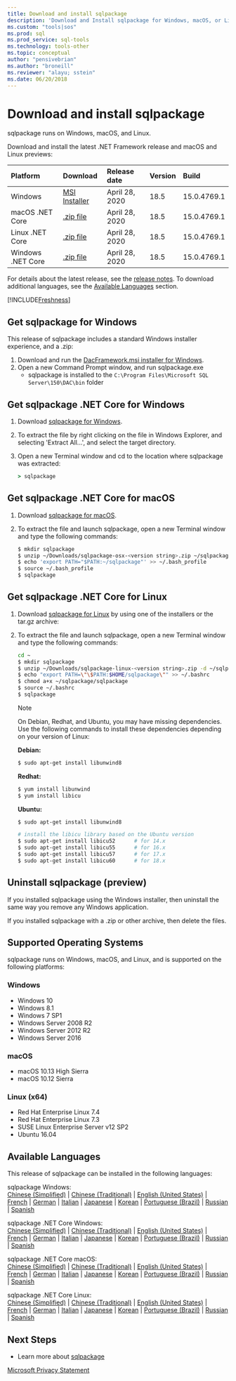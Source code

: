 ```yaml
---
title: Download and install sqlpackage
description: 'Download and Install sqlpackage for Windows, macOS, or Linux'
ms.custom: "tools|sos"
ms.prod: sql
ms.prod_service: sql-tools
ms.technology: tools-other
ms.topic: conceptual
author: "pensivebrian"
ms.author: "broneill"
ms.reviewer: "alayu; sstein"
ms.date: 06/20/2018
---
```


# Download and install sqlpackage

sqlpackage runs on Windows, macOS, and Linux.

Download and install the latest .NET Framework release and macOS and Linux previews:

|Platform|Download|Release date|Version|Build
|:---|:---|:---|:---|:---|
|Windows|[MSI Installer](https://go.microsoft.com/fwlink/?linkid=2128142)|April 28, 2020|18.5|15.0.4769.1|
|macOS .NET Core |[.zip file](https://go.microsoft.com/fwlink/?linkid=2128145)|April 28, 2020| 18.5|15.0.4769.1|
|Linux .NET Core |[.zip file](https://go.microsoft.com/fwlink/?linkid=2128144)|April 28, 2020| 18.5|15.0.4769.1|
|Windows .NET Core |[.zip file](https://go.microsoft.com/fwlink/?linkid=2128143)|April 28, 2020| 18.5|15.0.4769.1|

For details about the latest release, see the [release notes](release-notes-sqlpackage.md). To download additional languages, see the [Available Languages](#available-languages) section.

[!INCLUDE[Freshness](../includes/paragraph-content/fresh-note-steps-feedback.md)]

## Get sqlpackage for Windows

This release of sqlpackage includes a standard Windows installer experience, and a .zip: 

1. Download and run the [DacFramework.msi installer for Windows](https://go.microsoft.com/fwlink/?linkid=2128142).
2. Open a new Command Prompt window, and run sqlpackage.exe
    - sqlpackage is installed to the ```C:\Program Files\Microsoft SQL Server\150\DAC\bin``` folder

## Get sqlpackage .NET Core for Windows

1. Download [sqlpackage for Windows](https://go.microsoft.com/fwlink/?linkid=2128143).
2. To extract the file by right clicking on the file in Windows Explorer, and selecting 'Extract All...', and select the target directory.
3. Open a new Terminal window and cd to the location where sqlpackage was extracted:

   ```cmd
   > sqlpackage
   ```

## Get sqlpackage .NET Core for macOS

1. Download [sqlpackage for macOS](https://go.microsoft.com/fwlink/?linkid=2128145).
2. To extract the file and launch sqlpackage, open a new Terminal window and type the following commands:

   ```bash
   $ mkdir sqlpackage
   $ unzip ~/Downloads/sqlpackage-osx-<version string>.zip ~/sqlpackage 
   $ echo 'export PATH="$PATH:~/sqlpackage"' >> ~/.bash_profile
   $ source ~/.bash_profile
   $ sqlpackage
   ```

## Get sqlpackage .NET Core for Linux

1. Download [sqlpackage for Linux](https://go.microsoft.com/fwlink/?linkid=2128144) by using one of the installers or the tar.gz archive:
2. To extract the file and launch sqlpackage, open a new Terminal window and type the following commands:

   ```bash
   cd ~
   $ mkdir sqlpackage
   $ unzip ~/Downloads/sqlpackage-linux-<version string>.zip -d ~/sqlpackage 
   $ echo "export PATH=\"\$PATH:$HOME/sqlpackage\"" >> ~/.bashrc
   $ chmod a+x ~/sqlpackage/sqlpackage
   $ source ~/.bashrc
   $ sqlpackage
   ```

   > [!NOTE]
   > On Debian, Redhat, and Ubuntu, you may have missing dependencies. Use the following commands to install these dependencies depending on your version of Linux:

   **Debian:**

   ```bash
   $ sudo apt-get install libunwind8
   ```

   **Redhat:**

   ```bash
   $ yum install libunwind
   $ yum install libicu
   ```

   **Ubuntu:**

   ```bash
   $ sudo apt-get install libunwind8

   # install the libicu library based on the Ubuntu version
   $ sudo apt-get install libicu52      # for 14.x
   $ sudo apt-get install libicu55      # for 16.x
   $ sudo apt-get install libicu57      # for 17.x
   $ sudo apt-get install libicu60      # for 18.x
   ```

## Uninstall sqlpackage (preview)

If you installed sqlpackage using the Windows installer, then uninstall the same way you remove any Windows application.

If you installed sqlpackage with a .zip or other archive, then delete the files.

## Supported Operating Systems

sqlpackage runs on Windows, macOS, and Linux, and is supported on the following platforms:

### Windows

- Windows 10
- Windows 8.1
- Windows 7 SP1
- Windows Server 2008 R2
- Windows Server 2012 R2
- Windows Server 2016

### macOS

- macOS 10.13 High Sierra
- macOS 10.12 Sierra

### Linux (x64)

- Red Hat Enterprise Linux 7.4
- Red Hat Enterprise Linux 7.3
- SUSE Linux Enterprise Server v12 SP2
- Ubuntu 16.04

## Available Languages

This release of sqlpackage can be installed in the following languages:

sqlpackage Windows:  
[Chinese (Simplified)](https://go.microsoft.com/fwlink/?linkid=2128142&clcid=0x804) | [Chinese (Traditional)](https://go.microsoft.com/fwlink/?linkid=2128142&clcid=0x404) | [English (United States)](https://go.microsoft.com/fwlink/?linkid=2128142&clcid=0x409) | [French](https://go.microsoft.com/fwlink/?linkid=2128142&clcid=0x40c) | [German](https://go.microsoft.com/fwlink/?linkid=2128142&clcid=0x407) | [Italian](https://go.microsoft.com/fwlink/?linkid=2128142&clcid=0x410) | [Japanese](https://go.microsoft.com/fwlink/?linkid=2128142&clcid=0x411) | [Korean](https://go.microsoft.com/fwlink/?linkid=2128142&clcid=0x412) | [Portuguese (Brazil)](https://go.microsoft.com/fwlink/?linkid=2128142&clcid=0x416) | [Russian](https://go.microsoft.com/fwlink/?linkid=2128142&clcid=0x419) | [Spanish](https://go.microsoft.com/fwlink/?linkid=2128142&clcid=0x40a)

sqlpackage .NET Core Windows:  
[Chinese (Simplified)](https://go.microsoft.com/fwlink/?linkid=2128143&clcid=0x804) | [Chinese (Traditional)](https://go.microsoft.com/fwlink/?linkid=2128143&clcid=0x404) | [English (United States)](https://go.microsoft.com/fwlink/?linkid=2128143&clcid=0x409) | [French](https://go.microsoft.com/fwlink/?linkid=2128143&clcid=0x40c) | [German](https://go.microsoft.com/fwlink/?linkid=2128143&clcid=0x407) | [Italian](https://go.microsoft.com/fwlink/?linkid=2128143&clcid=0x410) | [Japanese](https://go.microsoft.com/fwlink/?linkid=2128143&clcid=0x411) | [Korean](https://go.microsoft.com/fwlink/?linkid=2128143&clcid=0x412) | [Portuguese (Brazil)](https://go.microsoft.com/fwlink/?linkid=2128143&clcid=0x416) | [Russian](https://go.microsoft.com/fwlink/?linkid=2128143&clcid=0x419) | [Spanish](https://go.microsoft.com/fwlink/?linkid=2128143&clcid=0x40a)

sqlpackage .NET Core macOS:  
[Chinese (Simplified)](https://go.microsoft.com/fwlink/?linkid=2128145&clcid=0x804) | [Chinese (Traditional)](https://go.microsoft.com/fwlink/?linkid=2128145&clcid=0x404) | [English (United States)](https://go.microsoft.com/fwlink/?linkid=2128145&clcid=0x409) | [French](https://go.microsoft.com/fwlink/?linkid=2128145&clcid=0x40c) | [German](https://go.microsoft.com/fwlink/?linkid=2128145&clcid=0x407) | [Italian](https://go.microsoft.com/fwlink/?linkid=2128145&clcid=0x410) | [Japanese](https://go.microsoft.com/fwlink/?linkid=2128145&clcid=0x411) | [Korean](https://go.microsoft.com/fwlink/?linkid=2128145&clcid=0x412) | [Portuguese (Brazil)](https://go.microsoft.com/fwlink/?linkid=2128145&clcid=0x416) | [Russian](https://go.microsoft.com/fwlink/?linkid=2128145&clcid=0x419) | [Spanish](https://go.microsoft.com/fwlink/?linkid=2128145&clcid=0x40a)

sqlpackage .NET Core Linux:  
[Chinese (Simplified)](https://go.microsoft.com/fwlink/?linkid=2128144&clcid=0x804) | [Chinese (Traditional)](https://go.microsoft.com/fwlink/?linkid=2128144&clcid=0x404) | [English (United States)](https://go.microsoft.com/fwlink/?linkid=2128144&clcid=0x409) | [French](https://go.microsoft.com/fwlink/?linkid=2128144&clcid=0x40c) | [German](https://go.microsoft.com/fwlink/?linkid=2128144&clcid=0x407) | [Italian](https://go.microsoft.com/fwlink/?linkid=2128144&clcid=0x410) | [Japanese](https://go.microsoft.com/fwlink/?linkid=2128144&clcid=0x411) | [Korean](https://go.microsoft.com/fwlink/?linkid=2128144&clcid=0x412) | [Portuguese (Brazil)](https://go.microsoft.com/fwlink/?linkid=2128144&clcid=0x416) | [Russian](https://go.microsoft.com/fwlink/?linkid=2128144&clcid=0x419) | [Spanish](https://go.microsoft.com/fwlink/?linkid=2128144&clcid=0x40a)

## Next Steps

- Learn more about [sqlpackage](sqlpackage.md)

[Microsoft Privacy Statement](https://go.microsoft.com/fwlink/?LinkId=521839)
